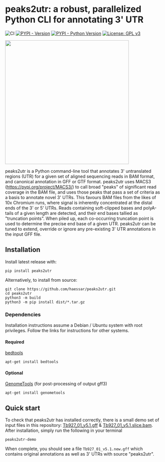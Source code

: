 # peaks2utr: a robust, parallelized Python CLI for annotating 3' UTR
![CI](https://github.com/haessar/peaks2utr/actions/workflows/ci.yml/badge.svg?branch=master)
[![PYPI - Version](https://img.shields.io/pypi/v/peaks2utr.svg)](https://pypi.org/project/peaks2utr/)
[![PYPI - Python Version](https://img.shields.io/pypi/pyversions/peaks2utr.svg)](https://pypi.org/project/peaks2utr/)
 [![License: GPL v3](https://img.shields.io/badge/License-GPLv3-blue.svg)](https://www.gnu.org/licenses/gpl-3.0)

<img width="400" src="https://user-images.githubusercontent.com/11962461/172829916-c2fa81e6-7ae5-4c9a-a758-c3ba4c4198cb.png">

peaks2utr is a Python command-line tool that annotates 3' untranslated regions (UTR) for a given set of aligned sequencing reads in BAM format, and canonical annotation in GFF or GTF format. peaks2utr uses MACS3 (https://pypi.org/project/MACS3/) to call broad "peaks" of significant read coverage in the BAM file, and uses those peaks that pass a set of criteria as a basis to annotate novel 3' UTRs. This favours BAM files from the likes of 10x Chromium runs, where signal is inherently concentrated at the distal ends of the 3' or 5' UTRs. Reads containing soft-clipped bases and polyA-tails of a given length are detected, and their end bases tallied as "truncation points". When piled up, each co-occurring truncation point is used to determine the precise end base of a given UTR. peaks2utr can be tuned to extend, override or ignore any pre-existing 3' UTR annotations in the input GFF file.

## Installation
Install latest release with:
```
pip install peaks2utr
```
Alternatively, to install from source:
```
git clone https://github.com/haessar/peaks2utr.git
cd peaks2utr
python3 -m build
python3 -m pip install dist/*.tar.gz
```
### Dependencies
Installation instructions assume a Debian / Ubuntu system with root privileges. Follow the links for instructions for other systems.
#### Required
[bedtools](https://bedtools.readthedocs.io/en/latest/content/installation.html)
```
apt-get install bedtools
```
#### Optional
[GenomeTools](https://github.com/genometools/genometools#building-and-installation) (for post-processing of output gff3)
```
apt-get install genometools
```
## Quick start
To check that peaks2utr has installed correctly, there is a small demo set of input files in this repository: <a href="https://github.com/haessar/peaks2utr/blob/ed5a7fd3935bd5bd77819ae9a6a5224be4e55b94/demo/Tb927_01_v5.1.gff" target="_blank" >Tb927_01_v5.1.gff</a> & <a href="https://github.com/haessar/peaks2utr/blob/ed5a7fd3935bd5bd77819ae9a6a5224be4e55b94/demo/Tb927_01_v5.1.slice.bam" target="_blank" >Tb927_01_v5.1.slice.bam</a>. After installation, simply run the following in your terminal
```
peaks2utr-demo
```
When complete, you should see a file `Tb927_01_v5.1.new.gff` which contains original annotations as well as 3' UTRs with source "peaks2utr".
